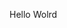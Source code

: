 Hello Wolrd
































































































































































































































































































































































































































































































































































































































































































































































































































































































































































































































































































































































































































































































































































































































































































































































































































































































































































































































































































































































































































































































































































































































































































































































































































